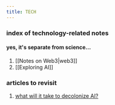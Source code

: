 ```yaml
---
title: TECH
---
```

### index of technology-related notes 
#### yes, it's separate from science... 
1. [[Notes on Web3|web3]]
2. [[Exploring AI]]


### articles to revisit
1. [what will it take to decolonize AI?](https://neo.life/2022/06/what-will-it-take-to-decolonize-artificial-intelligence/)
